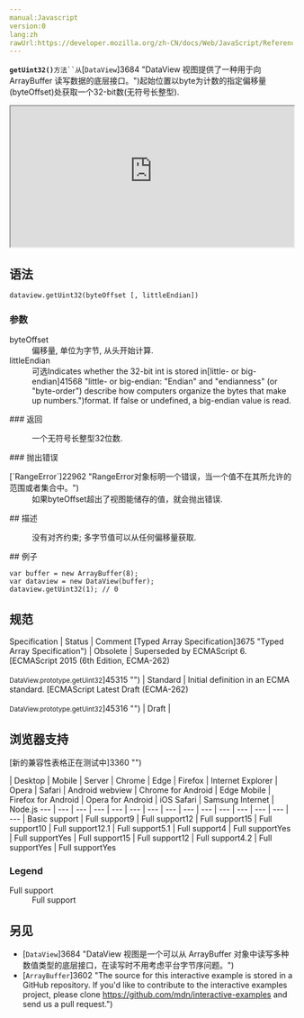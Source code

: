 ```yaml
---
manual:Javascript
version:0
lang:zh
rawUrl:https://developer.mozilla.org/zh-CN/docs/Web/JavaScript/Reference/Global_Objects/DataView/getUint32
---
```






**`getUint32()`**`方法``从`[`DataView`]3684 "DataView 视图提供了一种用于向 ArrayBuffer 读写数据的底层接口。")起始位置以byte为计数的指定偏移量(byteOffset)处获取一个32-bit数(无符号长整型).

<iframe src='https://interactive-examples.mdn.mozilla.net/pages/js/dataview-getuint32.html' width='100%' height='250'></iframe>

## 语法<a name="语法"></a>

```
dataview.getUint32(byteOffset [, littleEndian])
```

### 参数<a name="参数"></a>
<dl><dt id=''>byteOffset</dt><dd>偏移量, 单位为字节, 从头开始计算.</dd><dt id=''>littleEndian</dt><dd>可选Indicates whether the 32-bit int is stored in[little- or big-endian]41568 "little- or big-endian: "Endian" and "endianness" (or "byte-order") describe how computers organize the bytes that make up numbers.")format. If false or undefined, a big-endian value is read.</dd></dl>
### 返回<a name="返回"></a>
<dl><dd>一个无符号长整型32位数.</dd></dl>
### 抛出错误<a name="抛出错误"></a>
<dl><dt id=''>[`RangeError`]22962 "RangeError对象标明一个错误，当一个值不在其所允许的范围或者集合中。")</dt><dd>如果byteOffset超出了视图能储存的值，就会抛出错误.</dd></dl>
## 描述<a name="描述"></a>
<dl><dd>没有对齐约束; 多字节值可以从任何偏移量获取.</dd></dl>
## 例子<a name="例子"></a>

```
var buffer = new ArrayBuffer(8);
var dataview = new DataView(buffer);
dataview.getUint32(1); // 0
```

## 规范<a name="规范"></a>

Specification | Status | Comment 
[Typed Array Specification]3675 "Typed Array Specification") | Obsolete | Superseded by ECMAScript 6. 
[ECMAScript 2015 (6th Edition, ECMA-262)<br></br><small>DataView.prototype.getUint32</small>]45315 "") | Standard | Initial definition in an ECMA standard. 
[ECMAScript Latest Draft (ECMA-262)<br></br><small>DataView.prototype.getUint32</small>]45316 "") | Draft |  


## 浏览器支持<a name="浏览器支持"></a>
[新的兼容性表格正在测试中<i></i>]3360 "")

 | <abbr>Desktop<i></i></abbr> | <abbr>Mobile<i></i></abbr> | <abbr>Server<i></i></abbr> 
 | <abbr>Chrome<i></i></abbr> | <abbr>Edge<i></i></abbr> | <abbr>Firefox<i></i></abbr> | <abbr>Internet Explorer<i></i></abbr> | <abbr>Opera<i></i></abbr> | <abbr>Safari<i></i></abbr> | <abbr>Android webview<i></i></abbr> | <abbr>Chrome for Android<i></i></abbr> | <abbr>Edge Mobile<i></i></abbr> | <abbr>Firefox for Android<i></i></abbr> | <abbr>Opera for Android<i></i></abbr> | <abbr>iOS Safari<i></i></abbr> | <abbr>Samsung Internet<i></i></abbr> | <abbr>Node.js<i></i></abbr> 
 ---  |  ---  |  ---  |  ---  |  ---  |  ---  |  ---  |  ---  |  ---  |  ---  |  ---  |  ---  |  ---  |  ---  |  ---  | 
Basic support | <abbr>Full support</abbr>9 | <abbr>Full support</abbr>12 | <abbr>Full support</abbr>15 | <abbr>Full support</abbr>10 | <abbr>Full support</abbr>12.1 | <abbr>Full support</abbr>5.1 | <abbr>Full support</abbr>4 | <abbr>Full support</abbr>Yes | <abbr>Full support</abbr>Yes | <abbr>Full support</abbr>15 | <abbr>Full support</abbr>12 | <abbr>Full support</abbr>4.2 | <abbr>Full support</abbr>Yes | <abbr>Full support</abbr>Yes 


### Legend<a name="Legend"></a>
<dl><dt id=''><abbr>Full support</abbr></dt><dd>Full support</dd></dl>

## 另见<a name="另见"></a>

* [`DataView`]3684 "DataView 视图是一个可以从 ArrayBuffer 对象中读写多种数值类型的底层接口，在读写时不用考虑平台字节序问题。")
* [`ArrayBuffer`]3602 "The source for this interactive example is stored in a GitHub repository. If you'd like to contribute to the interactive examples project, please clone https://github.com/mdn/interactive-examples and send us a pull request.")



